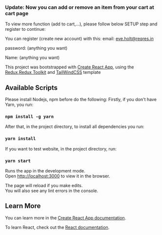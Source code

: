 ### Update: Now you can add or remove an item from your cart at cart page
To view more function (add to cart,...), please follow below SETUP step and register to continue:

You can register (create new account) with this:
email: eve.holt@reqres.in

password: (anything you want)

Name: (anything you want)

This project was bootstrapped with [Create React App](https://github.com/facebook/create-react-app), using the [Redux](https://redux.js.org/),[Redux Toolkit](https://redux-toolkit.js.org/) and [TailWindCSS](https://tailwindcss.com/) template

## Available Scripts
Please install Nodejs, npm before do the following:
Firstly, if you don't have Yarn, you run:
### `npm install -g yarn`
After that, in the project directory, to install all dependencies you run:
### `yarn install`
If you want to test website, in the project directory, run:
### `yarn start`

Runs the app in the development mode.<br />
Open [http://localhost:3000](http://localhost:3000) to view it in the browser.

The page will reload if you make edits.<br />
You will also see any lint errors in the console.

## Learn More

You can learn more in the [Create React App documentation](https://facebook.github.io/create-react-app/docs/getting-started).

To learn React, check out the [React documentation](https://reactjs.org/).

